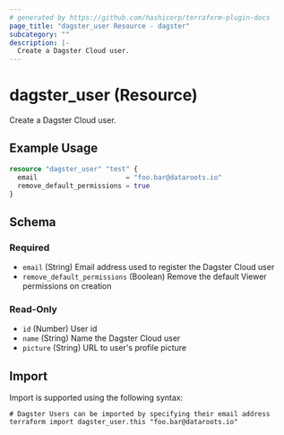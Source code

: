 ```yaml
---
# generated by https://github.com/hashicorp/terraform-plugin-docs
page_title: "dagster_user Resource - dagster"
subcategory: ""
description: |-
  Create a Dagster Cloud user.
---
```


# dagster_user (Resource)

Create a Dagster Cloud user.

## Example Usage

```terraform
resource "dagster_user" "test" {
  email                      = "foo.bar@dataroots.io"
  remove_default_permissions = true
}
```

<!-- schema generated by tfplugindocs -->
## Schema

### Required

- `email` (String) Email address used to register the Dagster Cloud user
- `remove_default_permissions` (Boolean) Remove the default Viewer permissions on creation

### Read-Only

- `id` (Number) User id
- `name` (String) Name the Dagster Cloud user
- `picture` (String) URL to user's profile picture

## Import

Import is supported using the following syntax:

```shell
# Dagster Users can be imported by specifying their email address
terraform import dagster_user.this "foo.bar@dataroots.io"
```
